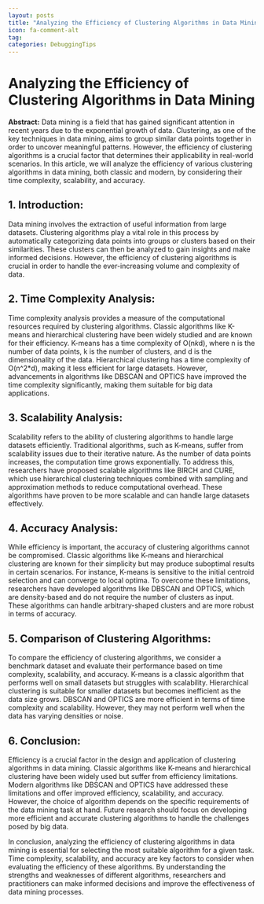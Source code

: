 ```yaml
---
layout: posts
title: "Analyzing the Efficiency of Clustering Algorithms in Data Mining"
icon: fa-comment-alt
tag:      
categories: DebuggingTips
---
```



# Analyzing the Efficiency of Clustering Algorithms in Data Mining

**Abstract:**
Data mining is a field that has gained significant attention in recent years due to the exponential growth of data. Clustering, as one of the key techniques in data mining, aims to group similar data points together in order to uncover meaningful patterns. However, the efficiency of clustering algorithms is a crucial factor that determines their applicability in real-world scenarios. In this article, we will analyze the efficiency of various clustering algorithms in data mining, both classic and modern, by considering their time complexity, scalability, and accuracy.

## 1. Introduction:
Data mining involves the extraction of useful information from large datasets. Clustering algorithms play a vital role in this process by automatically categorizing data points into groups or clusters based on their similarities. These clusters can then be analyzed to gain insights and make informed decisions. However, the efficiency of clustering algorithms is crucial in order to handle the ever-increasing volume and complexity of data.

## 2. Time Complexity Analysis:
Time complexity analysis provides a measure of the computational resources required by clustering algorithms. Classic algorithms like K-means and hierarchical clustering have been widely studied and are known for their efficiency. K-means has a time complexity of O(n*k*d), where n is the number of data points, k is the number of clusters, and d is the dimensionality of the data. Hierarchical clustering has a time complexity of O(n^2*d), making it less efficient for large datasets. However, advancements in algorithms like DBSCAN and OPTICS have improved the time complexity significantly, making them suitable for big data applications.

## 3. Scalability Analysis:
Scalability refers to the ability of clustering algorithms to handle large datasets efficiently. Traditional algorithms, such as K-means, suffer from scalability issues due to their iterative nature. As the number of data points increases, the computation time grows exponentially. To address this, researchers have proposed scalable algorithms like BIRCH and CURE, which use hierarchical clustering techniques combined with sampling and approximation methods to reduce computational overhead. These algorithms have proven to be more scalable and can handle large datasets effectively.

## 4. Accuracy Analysis:
While efficiency is important, the accuracy of clustering algorithms cannot be compromised. Classic algorithms like K-means and hierarchical clustering are known for their simplicity but may produce suboptimal results in certain scenarios. For instance, K-means is sensitive to the initial centroid selection and can converge to local optima. To overcome these limitations, researchers have developed algorithms like DBSCAN and OPTICS, which are density-based and do not require the number of clusters as input. These algorithms can handle arbitrary-shaped clusters and are more robust in terms of accuracy.

## 5. Comparison of Clustering Algorithms:
To compare the efficiency of clustering algorithms, we consider a benchmark dataset and evaluate their performance based on time complexity, scalability, and accuracy. K-means is a classic algorithm that performs well on small datasets but struggles with scalability. Hierarchical clustering is suitable for smaller datasets but becomes inefficient as the data size grows. DBSCAN and OPTICS are more efficient in terms of time complexity and scalability. However, they may not perform well when the data has varying densities or noise.

## 6. Conclusion:
Efficiency is a crucial factor in the design and application of clustering algorithms in data mining. Classic algorithms like K-means and hierarchical clustering have been widely used but suffer from efficiency limitations. Modern algorithms like DBSCAN and OPTICS have addressed these limitations and offer improved efficiency, scalability, and accuracy. However, the choice of algorithm depends on the specific requirements of the data mining task at hand. Future research should focus on developing more efficient and accurate clustering algorithms to handle the challenges posed by big data.

In conclusion, analyzing the efficiency of clustering algorithms in data mining is essential for selecting the most suitable algorithm for a given task. Time complexity, scalability, and accuracy are key factors to consider when evaluating the efficiency of these algorithms. By understanding the strengths and weaknesses of different algorithms, researchers and practitioners can make informed decisions and improve the effectiveness of data mining processes.